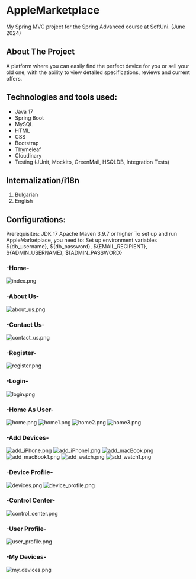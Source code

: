 # AppleMarketplace
My Spring MVC project for the Spring Advanced course at SoftUni. (June 2024)

## About The Project
A platform where you can easily find the perfect device for you or sell your old one, 
with the ability to view detailed specifications, reviews and current offers.

## Technologies and tools used:
- Java 17
- Spring Boot 
- MySQL
- HTML
- CSS
- Bootstrap
- Thymeleaf
- Cloudinary
- Testing (JUnit, Mockito, GreenMail, HSQLDB, Integration Tests)

## Internalization/i18n
1. Bulgarian
2. English

## Configurations:
Prerequisites:
JDK 17
Apache Maven 3.9.7 or higher
To set up and run AppleMarketplace, you need to:
Set up environment variables ${db_username}, ${db_password}, ${EMAIL_RECIPIENT}, ${ADMIN_USERNAME}, ${ADMIN_PASSWORD}

### -Home-
![index.png](projects/index.png)

### -About Us-
![about_us.png](projects/about_us.png)

### -Contact Us-
![contact_us.png](projects/contact_us.png)

### -Register-
![register.png](projects/register.png)

### -Login-
![login.png](projects/login.png)

### -Home As User-
![home.png](projects/home.png)
![home1.png](projects/home1.png)
![home2.png](projects/home2.png)
![home3.png](projects/home3.png)

### -Add Devices-
![add_iPhone.png](projects/add_iPhone.png)
![add_iPhone1.png](projects/add_iPhone1.png)
![add_macBook.png](projects/add_macBook.png)
![add_macBook1.png](projects/add_macBook1.png)
![add_watch.png](projects/add_watch.png)
![add_watch1.png](projects/add_watch1.png)

### -Device Profile-
![devices.png](projects/devices.png)
![device_profile.png](projects/device_profile.png)

### -Control Center-
![control_center.png](projects/control_center.png)

### -User Profile-
![user_profile.png](projects/user_profile.png)

### -My Devices-
![my_devices.png](projects/my_devices.png)
